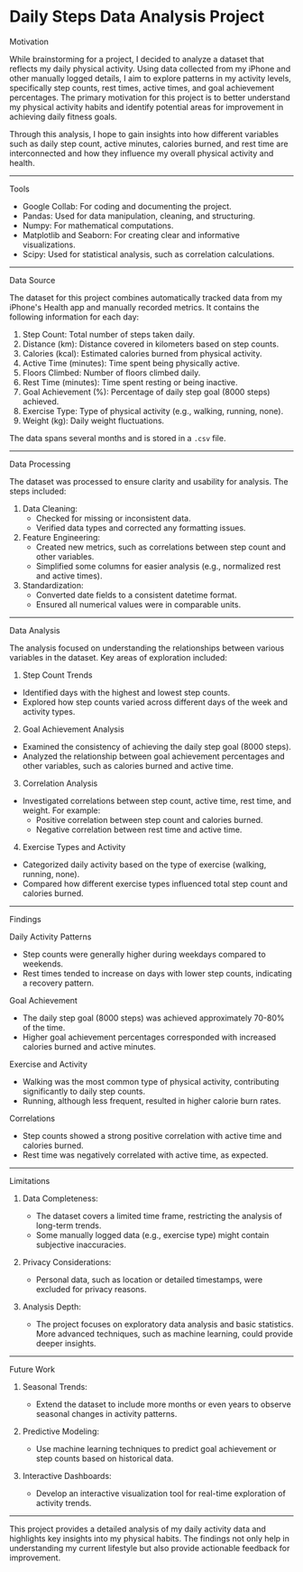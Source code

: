 # Daily Steps Data Analysis Project
Motivation

While brainstorming for a project, I decided to analyze a dataset that reflects my daily physical activity. Using data collected from my iPhone and other manually logged details, I aim to explore patterns in my activity levels, specifically step counts, rest times, active times, and goal achievement percentages. The primary motivation for this project is to better understand my physical activity habits and identify potential areas for improvement in achieving daily fitness goals.

Through this analysis, I hope to gain insights into how different variables such as daily step count, active minutes, calories burned, and rest time are interconnected and how they influence my overall physical activity and health.

---

Tools

- Google Collab:  For coding and documenting the project.
- Pandas: Used for data manipulation, cleaning, and structuring.
- Numpy: For mathematical computations.
- Matplotlib and Seaborn: For creating clear and informative visualizations.
- Scipy: Used for statistical analysis, such as correlation calculations.

---

Data Source

The dataset for this project combines automatically tracked data from my iPhone's Health app and manually recorded metrics. It contains the following information for each day:
1. Step Count: Total number of steps taken daily.
2. Distance (km): Distance covered in kilometers based on step counts.
3. Calories (kcal): Estimated calories burned from physical activity.
4. Active Time (minutes): Time spent being physically active.
5. Floors Climbed: Number of floors climbed daily.
6. Rest Time (minutes): Time spent resting or being inactive.
7. Goal Achievement (%): Percentage of daily step goal (8000 steps) achieved.
8. Exercise Type: Type of physical activity (e.g., walking, running, none).
9. Weight (kg): Daily weight fluctuations.

The data spans several months and is stored in a `.csv` file.

---

Data Processing

The dataset was processed to ensure clarity and usability for analysis. The steps included:
1. Data Cleaning:
   - Checked for missing or inconsistent data.
   - Verified data types and corrected any formatting issues.
2. Feature Engineering:
   - Created new metrics, such as correlations between step count and other variables.
   - Simplified some columns for easier analysis (e.g., normalized rest and active times).
3. Standardization:
   - Converted date fields to a consistent datetime format.
   - Ensured all numerical values were in comparable units.


---

Data Analysis

The analysis focused on understanding the relationships between various variables in the dataset. Key areas of exploration included:

1. Step Count Trends
- Identified days with the highest and lowest step counts.
- Explored how step counts varied across different days of the week and activity types.

2. Goal Achievement Analysis
- Examined the consistency of achieving the daily step goal (8000 steps).
- Analyzed the relationship between goal achievement percentages and other variables, such as calories burned and active time.

3. Correlation Analysis
- Investigated correlations between step count, active time, rest time, and weight. For example:
  - Positive correlation between step count and calories burned.
  - Negative correlation between rest time and active time.

4. Exercise Types and Activity
- Categorized daily activity based on the type of exercise (walking, running, none).
- Compared how different exercise types influenced total step count and calories burned.

---

Findings

Daily Activity Patterns
- Step counts were generally higher during weekdays compared to weekends.
- Rest times tended to increase on days with lower step counts, indicating a recovery pattern.

Goal Achievement
- The daily step goal (8000 steps) was achieved approximately 70-80% of the time.
- Higher goal achievement percentages corresponded with increased calories burned and active minutes.

Exercise and Activity
- Walking was the most common type of physical activity, contributing significantly to daily step counts.
- Running, although less frequent, resulted in higher calorie burn rates.

Correlations
- Step counts showed a strong positive correlation with active time and calories burned.
- Rest time was negatively correlated with active time, as expected.

---

Limitations

1. Data Completeness:
   - The dataset covers a limited time frame, restricting the analysis of long-term trends.
   - Some manually logged data (e.g., exercise type) might contain subjective inaccuracies.

2. Privacy Considerations:
   - Personal data, such as location or detailed timestamps, were excluded for privacy reasons.

3. Analysis Depth:
   - The project focuses on exploratory data analysis and basic statistics. More advanced techniques, such as machine learning, could provide deeper insights.

---

Future Work

1. Seasonal Trends:
   - Extend the dataset to include more months or even years to observe seasonal changes in activity patterns.
   
2. Predictive Modeling:
   - Use machine learning techniques to predict goal achievement or step counts based on historical data.

3. Interactive Dashboards:
   - Develop an interactive visualization tool for real-time exploration of activity trends.

---

This project provides a detailed analysis of my daily activity data and highlights key insights into my physical habits. The findings not only help in understanding my current lifestyle but also provide actionable feedback for improvement.
